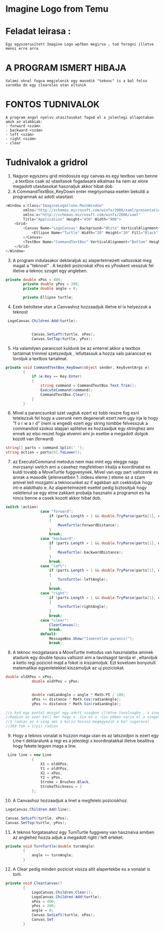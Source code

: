# Imagine Logo from Temu

# Feladat leirasa :

    Egy egyszerusitett Imagine Logo wpfben megirva , tud forogni illetve menni erre arra

# A PROGRAM ISMERT HIBAJA

    Valami oknal fogva megjelenik egy masodik "teknoc" is a bal felso sarokba de egy cleareles utan eltunik

# FONTOS TUDNIVALOK

    A program angol nyelvu utasitasokat fogad el a jelenlegi allapotaban amik az alabbiak:
    - forward <szám>
    - backward <szám>
    - left <szám>
    - right <szám>
    - clear

# Tudnivalok a gridrol

1. Nagyon egyszeru grid mindossze egy canvas es egy textbox van benne , a textbox csak az utasitasok fogadasara alkalmas ha nem az elore megadott utasitasokat hasznaljuk akkor hibat dob
2. A CommandTextBox_KeyDown enter megnyomasa eseten bekuldi a programnak az adott utasitast.

```c#
<Window x:Class="ImagineLogoClone.MainWindow"
        xmlns="http://schemas.microsoft.com/winfx/2006/xaml/presentation"
        xmlns:x="http://schemas.microsoft.com/winfx/2006/xaml"
        Title="Application" Height="450" Width="800">
    <Grid>
        <Canvas Name="LogoCanvas" Background="White" VerticalAlignment="Stretch" HorizontalAlignment="Stretch">
            <Ellipse Name="Turtle" Width="20" Height="20" Fill="Black" />
        </Canvas>
        <TextBox Name="CommandTextBox" VerticalAlignment="Bottom" Height="30" Margin="10,0,10,10" KeyDown="CommandTextBox_KeyDown" />
    </Grid>
</Window>
```

3. A program indulasakor deklaraljuk az alapertelmezett valtozokat meg magat a "teknost" . A kezdeti poziciokat xPos es yPoskent vesszuk fel illetve a teknoc szoget egy angleben.

```c#
private double xPos = 400;  
        private double yPos = 200;  
        private double angle = 0;   

        private Ellipse turtle;
```

4. Ezek betoltese utan a Canvashoz hozzaadjuk illetve el is helyezzuk a teknost

```c#
 LogoCanvas.Children.Add(turtle);

            
            Canvas.SetLeft(turtle, xPos);
            Canvas.SetTop(turtle, yPos);
```

5. Ha valamilyen parancsot kuldunk be az enterrel akkor a textbox tartalmat trimmel szetszedjuk , lefuttassuk a hozza valo parancsot es toroljuk a textbox tartalmat.

```c#
private void CommandTextBox_KeyDown(object sender, KeyEventArgs e)
        {
            if (e.Key == Key.Enter)
            {
                string command = CommandTextBox.Text.Trim();
                ExecuteCommand(command);
                CommandTextBox.Clear();
            }
        }
```

6. Mivel a parancsunkat szet vagtuk ezert ez tobb reszre fog esni tetelezzuk fel hogy a userunk nem degeneralt ezert nem ugy irja le hogy "f o r w a r d" (nem is engedi) ezert egy string tombbe felvesszuk a commandod szokoz alapjan splitelve es hozzaadjuk egy stringhez ami ennek az elso reszet fogja atvenni ami jo esetbe a megadott dolgok kozott van (forward)

```c#
string[] parts = command.Split(' ');
string action = parts[0].ToLower();
```

7. az ExecuteCommand metodus nem mas mint egy elegge nagy morzsanyi switch ami a casehez megfeleloen irkalja a koordinatat es kuldi tovabb a MoveTurtle fuggvenynek. Mivel van egy part valtozonk es annak a masodik (jelenesetben 1. indexu eleme ) eleme az a szam amivel kell mozgatni a teknocunket az if agakban azt csekkoljuk hogy int-e alakithato e. Az alapertelmezett esettel pedig biztositjuk hogy veletlenul se egy elme zakkant probalja hasznalni a programot es ha nincs benne a casek kozott akkor hibat dob.

```c#
switch (action)
                case "forward":
                    if (parts.Length > 1 && double.TryParse(parts[1], out double forwardDistance))
                    {
                        MoveTurtle(forwardDistance);
                    }
                    break;
                case "backward":
                    if (parts.Length > 1 && double.TryParse(parts[1], out double backwardDistance))
                    {
                        MoveTurtle(-backwardDistance);
                    }
                    break;
                case "left":
                    if (parts.Length > 1 && double.TryParse(parts[1], out double leftAngle))
                    {
                        TurnTurtle(-leftAngle);
                    }
                    break;
                case "right":
                    if (parts.Length > 1 && double.TryParse(parts[1], out double rightAngle))
                    {
                        TurnTurtle(rightAngle);
                    }
                    break;
                case "clear":
                    ClearCanvas();
                    break;
                default:
                    MessageBox.Show("Ismeretlen parancs!");
                    break;
```

8. A teknoc mozgatasara a MoveTurtle metodus van hasznalatba aminek atadunk egy double tipusu valtozot ami a tavolsagot tarolja el , eltaroljuk a ketto regi poziciot majd a fokot is kiszamoljuk.
Ezt kovetoen bonyolult matematikai egyenletekkel kiszamoljuk az uj poziciokat.

```c#
double oldXPos = xPos;
            double oldYPos = yPos;

            
            double radianAngle = angle * Math.PI / 180;
            xPos += distance * Math.Cos(radianAngle);
            yPos += distance * Math.Sin(radianAngle);

//a kod egy pontot mozgat egy adott szogben illetve tavolsagba , a szoget fokbol radianba alakitja majd a cos és sinnel kiszamolja mennyit kell menni X,Y iranyba.
//Radian az azer kell mer hogy a .Sin es a .Cos ebben varja el a szoget nem fokba
//1 radian az a szog ami a koriv hossza megegyezik a kor sugaraval
//360 fok = 1(pi) radian
```

9. Hogy a teknos vonalat is huzzon maga utan es az latszodjon is ezert egy Line-t deklaralunk a regi es a jelenlegi x koordinatakkal illetve beallitva hogy fekete legyen maga a line.

```c#
 Line line = new Line
            {
                X1 = oldXPos,
                Y1 = oldYPos,
                X2 = xPos,
                Y2 = yPos,
                Stroke = Brushes.Black,
                StrokeThickness = 2
            };
```

10. A Canvashoz hozzaadjuk a linet a megfelelo poziciokhoz.

```c#
LogoCanvas.Children.Add(line);

Canvas.SetLeft(turtle, xPos);
Canvas.SetTop(turtle, yPos);
```

11. A teknos forgatasahoz egy TurnTurtle fuggveny van hasznalva amiben az anglehez hozza adjuk a megadott right / left erteket.

```c#
private void TurnTurtle(double turnAngle)
        {
            angle += turnAngle;
        }
```

12. A Clear pedig minden poziciot vissza allit alapertekbe es a vonalat is torli.

```c#
private void ClearCanvas()
        {
            LogoCanvas.Children.Clear();
            LogoCanvas.Children.Add(turtle); 
            xPos = 400;
            yPos = 200;
            angle = 0;
            Canvas.SetLeft(turtle, xPos);
            Canvas.Set
        }
```

